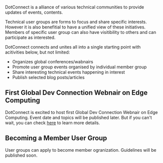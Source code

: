 DotConnect is a alliance of various technical communities to provide updates of events, contents.

Technical user groups are forms to focus and share specific interests. However it is also benefitial to have a unified view of these initiatives. Members of specific user group can also have visitibility to others and can participate as interested.

DotConnect connects and unites all into a single starting point with acitivities below, but not limited:
* Organizes global conferences/wabnairs
* Promote user group events organised by individual member group
* Share interesting technical events happening in interest
* Publish selected blog posts/articles

## First Global Dev Connection Webnair on Edge Computing
DotConnect is excited to host first Global Dev Connection Webnair on Edge Computing. Event date and topics will be published later. But if you can't wait, you can check [here](events/global-dev-con-egde-computing.md) to learn more details.

## Becoming a Member User Group
User groups can apply to become member ogranization. Guidelines will be published soon.



